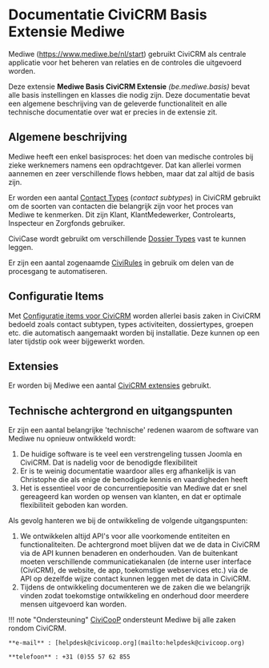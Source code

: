 # Documentatie CiviCRM Basis Extensie Mediwe

Mediwe (https://www.mediwe.be/nl/start) gebruikt CiviCRM als centrale applicatie voor het beheren van relaties en de controles die uitgevoerd worden.

Deze extensie **Mediwe Basis CiviCRM Extensie** *(be.mediwe.basis)* bevat alle basis instellingen en klasses die nodig zijn. Deze documentatie bevat een algemene beschrijving van de geleverde functionaliteit en alle technische documentatie over wat er precies in de extensie zit.

## Algemene beschrijving
Mediwe heeft een enkel basisproces: het doen van medische controles bij zieke werknemers namens een opdrachtgever. Dat kan allerlei vormen aannemen en zeer verschillende flows hebben, maar dat zal altijd de basis zijn.

Er worden een aantal [Contact Types](contacttypes.md) (*contact subtypes*) in CiviCRM gebruikt om de soorten van contacten die belangrijk zijn voor het proces van Mediwe te kenmerken. Dit zijn Klant, KlantMedewerker, Controlearts, Inspecteur en Zorgfonds gebruiker.

CiviCase wordt gebruikt om verschillende [Dossier Types](dossiertypes.md) vast te kunnen leggen.

Er zijn een aantal zogenaamde [CiviRules](org_civicoop_civirules.md) in gebruik om delen van de procesgang te automatiseren.

## Configuratie Items
Met [Configuratie items voor CiviCRM](configitems.md) worden allerlei basis zaken in CiviCRM bedoeld zoals contact subtypen, types activiteiten, dossiertypes, groepen etc. die automatisch aangemaakt worden bij installatie. Deze kunnen op een later tijdstip ook weer bijgewerkt worden.

## Extensies
Er worden bij Mediwe een aantal [CiviCRM extensies](civiextensions.md) gebruikt.

## Technische achtergrond en uitgangspunten
Er zijn een aantal belangrijke 'technische' redenen waarom de software van Mediwe nu opnieuw ontwikkeld wordt:

1. De huidige software is te veel een verstrengeling tussen Joomla en CiviCRM. Dat is nadelig voor de benodigde flexibiliteit
1. Er is te weinig documentatie waardoor alles erg afhankelijk is van Christophe die als enige de benodigde kennis en vaardigheden heeft
1. Het is essentieel voor de concurrentiepositie van Mediwe dat er snel gereageerd kan worden op wensen van klanten, en dat er optimale flexibiliteit geboden kan worden.

Als gevolg hanteren we bij de ontwikkeling de volgende uitgangspunten:

1. We ontwikkelen altijd API's voor alle voorkomende entiteiten en functionaliteiten. De achtergrond moet blijven dat we de data in CiviCRM via de API kunnen benaderen en onderhouden. Van de buitenkant moeten verschillende communicatiekanalen (de interne user interface (CiviCRM), de website, de app, toekomstige webservices etc.) via de API op dezelfde wijze contact kunnen leggen met de data in CiviCRM.
1. Tijdens de ontwikkeling documenteren we de zaken die we belangrijk vinden zodat toekomstige ontwikkeling en onderhoud door meerdere mensen uitgevoerd kan worden.



!!! note "Ondersteuning"
    [CiviCooP](https://civicoop.org) ondersteunt Mediwe bij alle zaken rondom CiviCRM.
    
    **e-mail** : [helpdesk@civicoop.org](mailto:helpdesk@civicoop.org)
    
    **telefoon** : +31 (0)55 57 62 855






